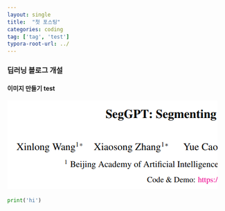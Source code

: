 ```yaml
---
layout: single
title:  "첫 포스팅"
categories: coding
tag: ['tag', 'test']
typora-root-url: ../
---
```


### 딥러닝 블로그 개설





#### 이미지 만들기 test



![image-20231130143419155](/images/2023-11-30-first/image-20231130143419155.png)

```python
print('hi')
```

